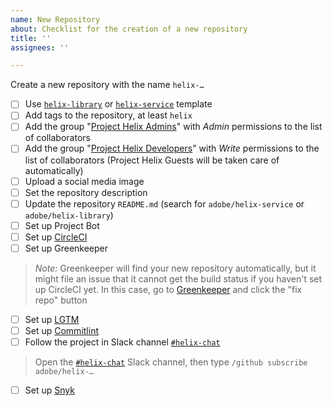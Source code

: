```yaml
---
name: New Repository
about: Checklist for the creation of a new repository
title: ''
assignees: ''

---
```


Create a new repository with the name `helix-…`

- [ ] Use [`helix-library`](https://github.com/adobe/helix-library) or [`helix-service`](https://github.com/adobe/helix-service) template
- [ ] Add tags to the repository, at least `helix`
- [ ] Add the group "[Project Helix Admins](https://github.com/orgs/adobe/teams/project-helix-admins)" with *Admin* permissions to the list of collaborators
- [ ] Add the group "[Project Helix Developers](https://github.com/orgs/adobe/teams/project-helix-developers)" with *Write* permissions to the list of collaborators (Project Helix Guests will be taken care of automatically) 
- [ ] Upload a social media image
- [ ] Set the repository description
- [ ] Update the repository `README.md` (search for `adobe/helix-service` or `adobe/helix-library`)
- [ ] Set up Project Bot
- [ ] Set up [CircleCI](https://circleci.com/add-projects/gh/adobe)
- [ ] Set up Greenkeeper 
> *Note:* Greenkeeper will find your new repository automatically, but it might file an issue that it cannot get the build status if you haven't set up CircleCI yet. In this case, go to [Greenkeeper](https://account.greenkeeper.io/account/adobe) and click the "fix repo" button
- [ ] Set up [LGTM](https://github.com/organizations/adobe/settings/installations/870657)
- [ ] Set up [Commitlint](https://github.com/organizations/adobe/settings/installations/728398)
- [ ] Follow the project in Slack channel [`#helix-chat`](https://cq-dev.slack.com/archives/C9HH8J553/)
> Open the [`#helix-chat`](https://cq-dev.slack.com/archives/C9HH8J553/) Slack channel, then type `/github subscribe adobe/helix-…`
- [ ] Set up [Snyk](https://app.snyk.io/org/adobe-org/sources/9a3e5d90-b782-468a-a042-9a2073736f0b/add)
